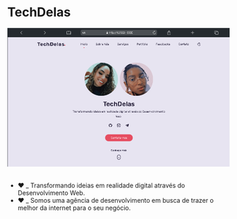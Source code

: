 # TechDelas

<img src="./assets/preview/home.png">
<br><br>

- ❤️ _ Transformando ideias em realidade digital através do Desenvolvimento Web.
- ❤️ _ Somos uma agência de desenvolvimento em busca de trazer o melhor da internet para o seu negócio.
